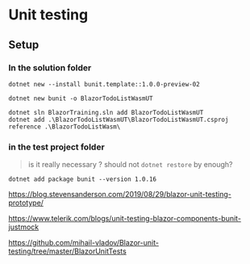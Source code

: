 # Unit testing

## Setup

### In the solution folder
```
dotnet new --install bunit.template::1.0.0-preview-02
```

```language
dotnet new bunit -o BlazorTodoListWasmUT
```


```language
dotnet sln BlazorTraining.sln add BlazorTodoListWasmUT
dotnet add .\BlazorTodoListWasmUT\BlazorTodoListWasmUT.csproj reference .\BlazorTodoListWasm\
```

### in the test project folder

> is it really necessary ?
> should not `dotnet restore` by enough?

````
dotnet add package bunit --version 1.0.16
````


https://blog.stevensanderson.com/2019/08/29/blazor-unit-testing-prototype/

https://www.telerik.com/blogs/unit-testing-blazor-components-bunit-justmock

https://github.com/mihail-vladov/Blazor-unit-testing/tree/master/BlazorUnitTests
